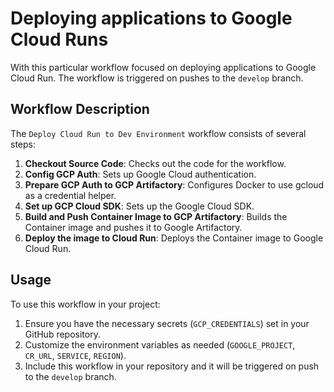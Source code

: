 # Deploying applications to Google Cloud Runs

With this particular workflow focused on deploying applications to Google Cloud Run. The workflow is triggered on pushes to the `develop` branch.

## Workflow Description
The `Deploy Cloud Run to Dev Environment` workflow consists of several steps:
1. **Checkout Source Code**: Checks out the code for the workflow.
2. **Config GCP Auth**: Sets up Google Cloud authentication.
3. **Prepare GCP Auth to GCP Artifactory**: Configures Docker to use gcloud as a credential helper.
4. **Set up GCP Cloud SDK**: Sets up the Google Cloud SDK.
5. **Build and Push Container Image to GCP Artifactory**: Builds the Container image and pushes it to Google Artifactory.
6. **Deploy the image to Cloud Run**: Deploys the Container image to Google Cloud Run.

## Usage
To use this workflow in your project:
1. Ensure you have the necessary secrets (`GCP_CREDENTIALS`) set in your GitHub repository.
2. Customize the environment variables as needed (`GOOGLE_PROJECT`, `CR_URL`, `SERVICE`, `REGION`).
3. Include this workflow in your repository and it will be triggered on push to the `develop` branch.
